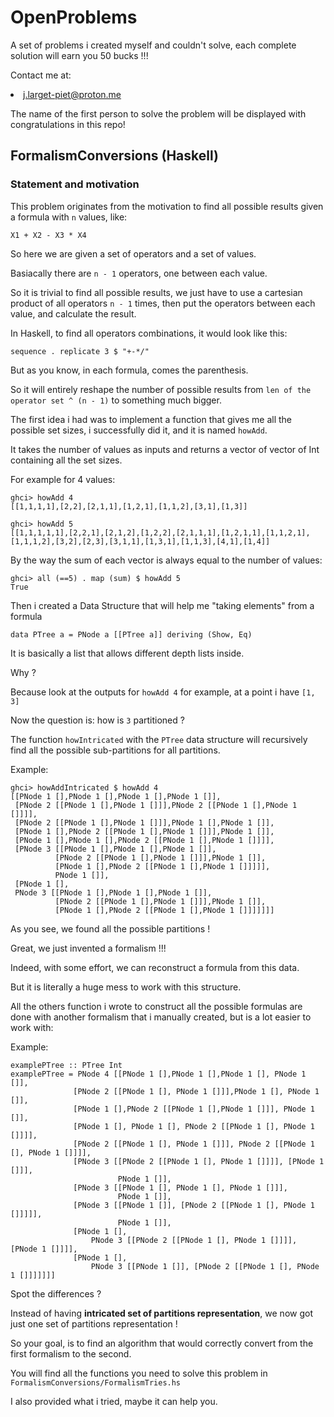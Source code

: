 # OpenProblems

A set of problems i created myself and couldn't solve, each complete solution will earn you 50 bucks !!!

Contact me at:

  <li><a href="mailto:j.larget-piet@proton.me">j.larget-piet@proton.me</a></li>

The name of the first person to solve the problem will be displayed with congratulations in this repo!

## FormalismConversions (Haskell)

### Statement and motivation

This problem originates from the motivation to find all possible results given a formula with `n` values, like:

`X1 + X2 - X3 * X4`

So here we are given a set of operators and a set of values.

Basiacally there are `n - 1` operators, one between each value.

So it is trivial to find all possible results, we just have to use a cartesian product of all operators `n - 1` times, then put the operators between each value, and calculate the result.

In Haskell, to find all operators combinations, it would look like this:

`sequence . replicate 3 $ "+-*/"`

But as you know, in each formula, comes the parenthesis.

So it will entirely reshape the number of possible results from `len of the operator set ^ (n - 1)` to something much bigger.

The first idea i had was to implement a function that gives me all the possible set sizes, i successfully did it, and it is named `howAdd`.

It takes the number of values as inputs and returns a vector of vector of Int containing all the set sizes.

For example for 4 values:

```
ghci> howAdd 4
[[1,1,1,1],[2,2],[2,1,1],[1,2,1],[1,1,2],[3,1],[1,3]]
```

```
ghci> howAdd 5
[[1,1,1,1,1],[2,2,1],[2,1,2],[1,2,2],[2,1,1,1],[1,2,1,1],[1,1,2,1],[1,1,1,2],[3,2],[2,3],[3,1,1],[1,3,1],[1,1,3],[4,1],[1,4]]
```

By the way the sum of each vector is always equal to the number of values:

```
ghci> all (==5) . map (sum) $ howAdd 5
True
```

Then i created a Data Structure that will help me "taking elements" from a formula

`data PTree a = PNode a [[PTree a]] deriving (Show, Eq)`

It is basically a list that allows different depth lists inside.

Why ?

Because look at the outputs for `howAdd 4` for example, at a point i have `[1, 3]`

Now the question is: how is `3` partitioned ?

The function `howIntricated` with the `PTree` data structure will recursively find all the possible sub-partitions for all partitions. 

Example:

```
ghci> howAddIntricated $ howAdd 4
[[PNode 1 [],PNode 1 [],PNode 1 [],PNode 1 []],
 [PNode 2 [[PNode 1 [],PNode 1 []]],PNode 2 [[PNode 1 [],PNode 1 []]]],
 [PNode 2 [[PNode 1 [],PNode 1 []]],PNode 1 [],PNode 1 []],
 [PNode 1 [],PNode 2 [[PNode 1 [],PNode 1 []]],PNode 1 []],
 [PNode 1 [],PNode 1 [],PNode 2 [[PNode 1 [],PNode 1 []]]],
 [PNode 3 [[PNode 1 [],PNode 1 [],PNode 1 []],
          [PNode 2 [[PNode 1 [],PNode 1 []]],PNode 1 []],
          [PNode 1 [],PNode 2 [[PNode 1 [],PNode 1 []]]]],
          PNode 1 []],
 [PNode 1 [],
 PNode 3 [[PNode 1 [],PNode 1 [],PNode 1 []],
          [PNode 2 [[PNode 1 [],PNode 1 []]],PNode 1 []],
          [PNode 1 [],PNode 2 [[PNode 1 [],PNode 1 []]]]]]]
```

As you see, we found all the possible partitions !

Great, we just invented a formalism !!!

Indeed, with some effort, we can reconstruct a formula from this data.

But it is literally a huge mess to work with this structure.

All the others function i wrote to construct all the possible formulas are done with another formalism that i manually created, but is a lot easier to work with:

Example:

```
examplePTree :: PTree Int
examplePTree = PNode 4 [[PNode 1 [],PNode 1 [],PNode 1 [], PNode 1 []],
              [PNode 2 [[PNode 1 [], PNode 1 []]],PNode 1 [], PNode 1 []],
              [PNode 1 [],PNode 2 [[PNode 1 [],PNode 1 []]], PNode 1 []],
              [PNode 1 [], PNode 1 [], PNode 2 [[PNode 1 [], PNode 1 []]]],
              [PNode 2 [[PNode 1 [], PNode 1 []]], PNode 2 [[PNode 1 [], PNode 1 []]]],
              [PNode 3 [[PNode 2 [[PNode 1 [], PNode 1 []]]], [PNode 1 []]], 
                        PNode 1 []],
              [PNode 3 [[PNode 1 [], PNode 1 [], PNode 1 []]], 
                        PNode 1 []],
              [PNode 3 [[PNode 1 []], [PNode 2 [[PNode 1 [], PNode 1 []]]]], 
                        PNode 1 []],
              [PNode 1 [], 
                  PNode 3 [[PNode 2 [[PNode 1 [], PNode 1 []]]], [PNode 1 []]]],
              [PNode 1 [], 
                  PNode 3 [[PNode 1 []], [PNode 2 [[PNode 1 [], PNode 1 []]]]]]]
```

Spot the differences ? 

Instead of having **intricated set of partitions representation**, we now got just one set of partitions representation !

So your goal, is to find an algorithm that would correctly convert from the first formalism to the second.

You will find all the functions you need to solve this problem in `FormalismConversions/FormalismTries.hs`

I also provided what i tried, maybe it can help you.
  
  
  
